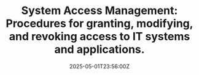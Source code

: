 ---
title: 'System Access Management: Procedures for granting, modifying, and revoking
  access to IT systems and applications.'
linkTitle: 'System Access Management: Procedures for granting, modifying, and revoking
  access to IT systems and applications.'
date: '2025-05-01T23:56:00Z'
weight: 1
description: Standardized procedures for granting, modifying, and revoking access
  to IT systems include request submission, manager approval, security team review,
  access configuration, notifications, periodic reviews, and revocation under specific
  circumstances, ensuring compliance with ISO/IEC 27001 standards.
draft: false
ref: system-access-management-procedures-for-granting-modifying-and-revoking-access-to-it-systems-and-applications
---
